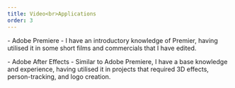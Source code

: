 ```yaml
---
title: Video<br>Applications
order: 3
---
```


<p>- <span class="font-light">Adobe Premiere - </span> I have an introductory knowledge of Premier, having utilised it in some short films and commercials that I have edited.</p>

<p>- <span class="font-light">Adobe After Effects - </span> Similar to Adobe Premiere, I have a base knowledge and experience, having utilised it in projects that required 3D effects, person-tracking, and logo creation.</p>